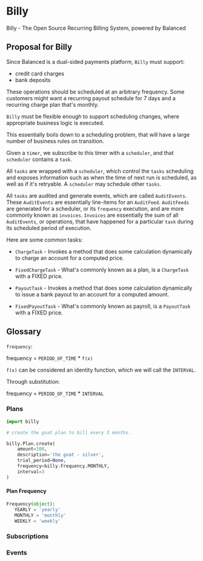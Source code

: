 # Billy

Billy - The Open Source Recurring Billing System, powered by Balanced

## Proposal for Billy

Since Balanced is a dual-sided payments platform, `Billy` must support:

  - credit card charges
  - bank deposits

These operations should be scheduled at an arbitrary frequency. Some
customers might want a recurring payout schedule for 7 days and a
recurring charge plan that's monthly.

`Billy` must be flexible enough to support scheduling changes, where
appropriate business logic is executed.

This essentially boils down to a scheduling problem, that will
have a large number of business rules on transition.

Given a `timer`, we subscribe to this timer with a `scheduler`, and that
`scheduler` contains a `task`.

All `tasks` are wrapped with a `scheduler`, which control the `tasks`
scheduling and exposes information such as when the time of next run
is scheduled, as well as if it's retryable. A `scheduler` may schedule
other `tasks`.

All `tasks` are audited and generate events, which are called
`AuditEvents`. These `AuditEvents` are essentially line-items for an
`AuditFeed`. `AuditFeeds` are generated for a scheduler, or its
`frequency` execution, and are more commonly known as `invoices`. `Invoices`
are essentially the sum of all `AuditEvents`, or operations, that have
happened for a particular `task` during its scheduled period of
execution.

Here are some common tasks:

- `ChargeTask` - Invokes a method that does some calculation dynamically to charge an account for a computed price.

- `FixedChargeTask` - What's commonly known as a plan, is a `ChargeTask` with a FIXED price.

- `PayoutTask` - Invokes a method that does some calculation dynamically to issue a bank payout to an account for a computed amount.

- `FixedPayoutTask` - What's commonly known as payroll, is a `PayoutTask` with a FIXED price.

## Glossary

`frequency`:

  frequency = `PERIOD_OF_TIME` * `f(x)`

  `f(x)` can be considered an identity function, which we will call the
  `INTERVAL`.

  Through substitution:

  frequency = `PERIOD_OF_TIME` * `INTERVAL`

### Plans

```python
import billy

# create the goat plan to bill every 3 months.

billy.Plan.create(
    amount=100,
    description='the goat - silver',
    trial_period=None,
    frequency=billy.Frequency.MONTHLY,
    interval=3
)
```

#### Plan Frequency

```python
Frequency(object):
   YEARLY = 'yearly'
   MONTHLY = 'monthly'
   WEEKLY = 'weekly'
```

### Subscriptions


### Events
